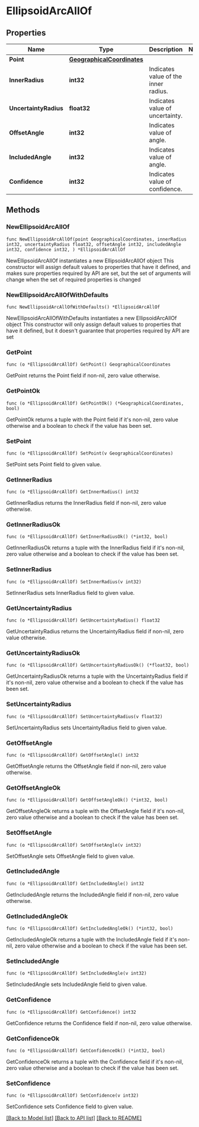 # EllipsoidArcAllOf

## Properties

Name | Type | Description | Notes
------------ | ------------- | ------------- | -------------
**Point** | [**GeographicalCoordinates**](GeographicalCoordinates.md) |  | 
**InnerRadius** | **int32** | Indicates value of the inner radius. | 
**UncertaintyRadius** | **float32** | Indicates value of uncertainty. | 
**OffsetAngle** | **int32** | Indicates value of angle. | 
**IncludedAngle** | **int32** | Indicates value of angle. | 
**Confidence** | **int32** | Indicates value of confidence. | 

## Methods

### NewEllipsoidArcAllOf

`func NewEllipsoidArcAllOf(point GeographicalCoordinates, innerRadius int32, uncertaintyRadius float32, offsetAngle int32, includedAngle int32, confidence int32, ) *EllipsoidArcAllOf`

NewEllipsoidArcAllOf instantiates a new EllipsoidArcAllOf object
This constructor will assign default values to properties that have it defined,
and makes sure properties required by API are set, but the set of arguments
will change when the set of required properties is changed

### NewEllipsoidArcAllOfWithDefaults

`func NewEllipsoidArcAllOfWithDefaults() *EllipsoidArcAllOf`

NewEllipsoidArcAllOfWithDefaults instantiates a new EllipsoidArcAllOf object
This constructor will only assign default values to properties that have it defined,
but it doesn't guarantee that properties required by API are set

### GetPoint

`func (o *EllipsoidArcAllOf) GetPoint() GeographicalCoordinates`

GetPoint returns the Point field if non-nil, zero value otherwise.

### GetPointOk

`func (o *EllipsoidArcAllOf) GetPointOk() (*GeographicalCoordinates, bool)`

GetPointOk returns a tuple with the Point field if it's non-nil, zero value otherwise
and a boolean to check if the value has been set.

### SetPoint

`func (o *EllipsoidArcAllOf) SetPoint(v GeographicalCoordinates)`

SetPoint sets Point field to given value.


### GetInnerRadius

`func (o *EllipsoidArcAllOf) GetInnerRadius() int32`

GetInnerRadius returns the InnerRadius field if non-nil, zero value otherwise.

### GetInnerRadiusOk

`func (o *EllipsoidArcAllOf) GetInnerRadiusOk() (*int32, bool)`

GetInnerRadiusOk returns a tuple with the InnerRadius field if it's non-nil, zero value otherwise
and a boolean to check if the value has been set.

### SetInnerRadius

`func (o *EllipsoidArcAllOf) SetInnerRadius(v int32)`

SetInnerRadius sets InnerRadius field to given value.


### GetUncertaintyRadius

`func (o *EllipsoidArcAllOf) GetUncertaintyRadius() float32`

GetUncertaintyRadius returns the UncertaintyRadius field if non-nil, zero value otherwise.

### GetUncertaintyRadiusOk

`func (o *EllipsoidArcAllOf) GetUncertaintyRadiusOk() (*float32, bool)`

GetUncertaintyRadiusOk returns a tuple with the UncertaintyRadius field if it's non-nil, zero value otherwise
and a boolean to check if the value has been set.

### SetUncertaintyRadius

`func (o *EllipsoidArcAllOf) SetUncertaintyRadius(v float32)`

SetUncertaintyRadius sets UncertaintyRadius field to given value.


### GetOffsetAngle

`func (o *EllipsoidArcAllOf) GetOffsetAngle() int32`

GetOffsetAngle returns the OffsetAngle field if non-nil, zero value otherwise.

### GetOffsetAngleOk

`func (o *EllipsoidArcAllOf) GetOffsetAngleOk() (*int32, bool)`

GetOffsetAngleOk returns a tuple with the OffsetAngle field if it's non-nil, zero value otherwise
and a boolean to check if the value has been set.

### SetOffsetAngle

`func (o *EllipsoidArcAllOf) SetOffsetAngle(v int32)`

SetOffsetAngle sets OffsetAngle field to given value.


### GetIncludedAngle

`func (o *EllipsoidArcAllOf) GetIncludedAngle() int32`

GetIncludedAngle returns the IncludedAngle field if non-nil, zero value otherwise.

### GetIncludedAngleOk

`func (o *EllipsoidArcAllOf) GetIncludedAngleOk() (*int32, bool)`

GetIncludedAngleOk returns a tuple with the IncludedAngle field if it's non-nil, zero value otherwise
and a boolean to check if the value has been set.

### SetIncludedAngle

`func (o *EllipsoidArcAllOf) SetIncludedAngle(v int32)`

SetIncludedAngle sets IncludedAngle field to given value.


### GetConfidence

`func (o *EllipsoidArcAllOf) GetConfidence() int32`

GetConfidence returns the Confidence field if non-nil, zero value otherwise.

### GetConfidenceOk

`func (o *EllipsoidArcAllOf) GetConfidenceOk() (*int32, bool)`

GetConfidenceOk returns a tuple with the Confidence field if it's non-nil, zero value otherwise
and a boolean to check if the value has been set.

### SetConfidence

`func (o *EllipsoidArcAllOf) SetConfidence(v int32)`

SetConfidence sets Confidence field to given value.



[[Back to Model list]](../README.md#documentation-for-models) [[Back to API list]](../README.md#documentation-for-api-endpoints) [[Back to README]](../README.md)



